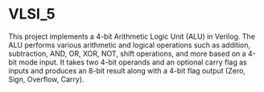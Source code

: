 # VLSI_5

This project implements a 4-bit Arithmetic Logic Unit (ALU) in Verilog. The ALU performs various arithmetic and logical operations such as addition, subtraction, AND, OR, XOR, NOT, shift operations, and more based on a 4-bit mode input. It takes two 4-bit operands and an optional carry flag as inputs and produces an 8-bit result along with a 4-bit flag output (Zero, Sign, Overflow, Carry).
